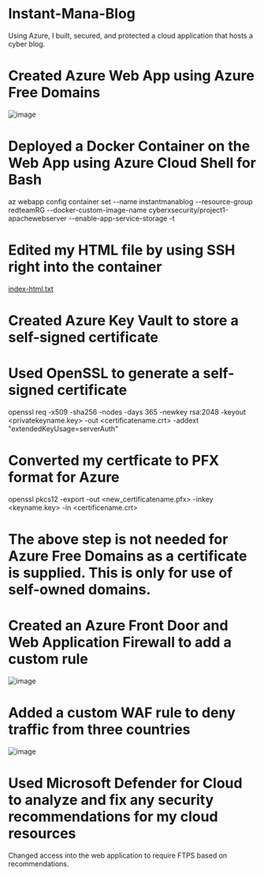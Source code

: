 # Instant-Mana-Blog
Using Azure, I built, secured, and protected a cloud application that hosts a cyber blog.

# Created Azure Web App using Azure Free Domains
![image](https://user-images.githubusercontent.com/112778924/211407493-9f38e0c6-1621-4300-be70-11e962a57f59.png)

# Deployed a Docker Container on the Web App using Azure Cloud Shell for Bash
az webapp config container set --name instantmanablog --resource-group redteamRG --docker-custom-image-name cyberxsecurity/project1-apachewebserver --enable-app-service-storage -t

# Edited my HTML file by using SSH right into the container
[index-html.txt](https://github.com/dsylvest/Instant-Mana-Blog/files/10376936/index-html.txt)

# Created Azure Key Vault to store a self-signed certificate

# Used OpenSSL to generate a self-signed certificate
openssl req -x509 -sha256 -nodes -days 365 -newkey rsa:2048 -keyout <privatekeyname.key> -out <certificatename.crt> -addext "extendedKeyUsage=serverAuth"
# Converted my certficate to PFX format for Azure
openssl pkcs12 -export -out <new_certificatename.pfx> -inkey <keyname.key> -in <certificename.crt>

# The above step is not needed for Azure Free Domains as a certificate is supplied. This is only for use of self-owned domains. 

# Created an Azure Front Door and Web Application Firewall to add a custom rule
![image](https://user-images.githubusercontent.com/112778924/211412475-4b03e46a-779f-4486-9499-2a3c4c787a88.png)

# Added a custom WAF rule to deny traffic from three countries
![image](https://user-images.githubusercontent.com/112778924/211412653-9f6a2e91-de4f-43a7-b532-fa0ed703b42b.png)

# Used Microsoft Defender for Cloud to analyze and fix any security recommendations for my cloud resources
Changed access into the web application to require FTPS based on recommendations.
